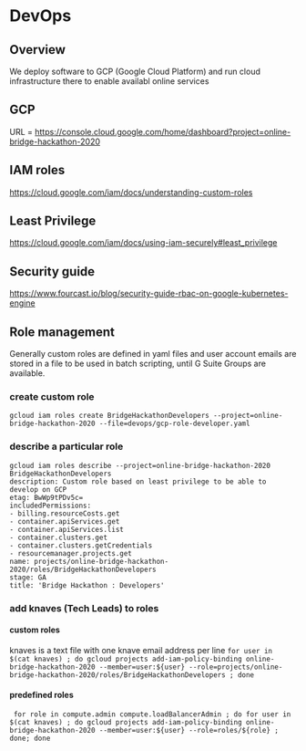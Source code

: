 
# DevOps

## Overview

We deploy software to GCP (Google Cloud Platform) and run cloud infrastructure there to enable availabl online services

## GCP

URL = https://console.cloud.google.com/home/dashboard?project=online-bridge-hackathon-2020
 
## IAM roles
https://cloud.google.com/iam/docs/understanding-custom-roles

## Least Privilege
https://cloud.google.com/iam/docs/using-iam-securely#least_privilege

## Security guide
https://www.fourcast.io/blog/security-guide-rbac-on-google-kubernetes-engine

## Role management

Generally custom roles are defined in yaml files and user account emails are stored in a file to be used in batch scripting, until G Suite Groups are available.

### create custom role
`gcloud iam roles create BridgeHackathonDevelopers --project=online-bridge-hackathon-2020 --file=devops/gcp-role-developer.yaml`

### describe a particular role 
```
gcloud iam roles describe --project=online-bridge-hackathon-2020 BridgeHackathonDevelopers
description: Custom role based on least privilege to be able to develop on GCP
etag: BwWp9tPDv5c=
includedPermissions:
- billing.resourceCosts.get
- container.apiServices.get
- container.apiServices.list
- container.clusters.get
- container.clusters.getCredentials
- resourcemanager.projects.get
name: projects/online-bridge-hackathon-2020/roles/BridgeHackathonDevelopers
stage: GA
title: 'Bridge Hackathon : Developers'
```

### add knaves (Tech Leads) to roles
#### custom roles
knaves is a text file with one knave email address per line
`for user in $(cat knaves) ; do gcloud projects add-iam-policy-binding online-bridge-hackathon-2020 --member=user:${user} --role=projects/online-bridge-hackathon-2020/roles/BridgeHackathonDevelopers ; done`

#### predefined roles
` for role in compute.admin compute.loadBalancerAdmin ; do for user in $(cat knaves) ; do gcloud projects add-iam-policy-binding online-bridge-hackathon-2020 --member=user:${user} --role=roles/${role} ; done; done`
